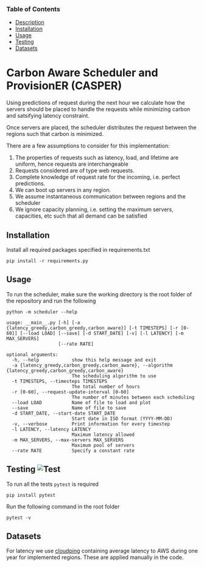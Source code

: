 ### Table of Contents  
- [Description](#Description)  
- [Installation](#Installation)
- [Usage](#Usage)  
- [Testing](#Testing)  
- [Datasets](#Datasets)  

<a name="Description"/>

# Carbon Aware Scheduler and ProvisionER (CASPER)

Using predictions of request during the next hour we calculate how the servers should be placed to handle
the requests while minimizing carbon and satsifying latency constraint.

Once servers are placed, the scheduler distributes the request between the regions such that carbon is minimized.

There are a few assumptions to consider for this implementation: 

1. The properties of requests such as latency, load, and lifetime are uniform, hence requests are interchangeable
2. Requests considered are of type web requests. 
3. Complete knowledge of request rate for the incoming, i.e. perfect predictions. 
4. We can boot up servers in any region. 
5. We assume instantaneous communication between regions and the scheduler
6. We ignore capacity planning, i.e. setting the maximum servers, capacities, etc such that all demand can be satisfied

<a name="Installation"/>

## Installation
Install all required packages specified in requirements.txt
```
pip install -r requirements.py
```
<a name="Usage"/>

## Usage
To run the scheduler, make sure the working directory is the root folder of the repository and run the following

```
python -m scheduler --help
```

```
usage: __main__.py [-h] [-a {latency_greedy,carbon_greedy,carbon_aware}] [-t TIMESTEPS] [-r [0-60]] [--load LOAD] [--save] [-d START_DATE] [-v] [-l LATENCY] [-m MAX_SERVERS]
                   [--rate RATE]

optional arguments:
  -h, --help            show this help message and exit
  -a {latency_greedy,carbon_greedy,carbon_aware}, --algorithm {latency_greedy,carbon_greedy,carbon_aware}
                        The scheduling algorithm to use
  -t TIMESTEPS, --timesteps TIMESTEPS
                        The total number of hours
  -r [0-60], --request-update-interval [0-60]
                        The number of minutes between each scheduling
  --load LOAD           Name of file to load and plot
  --save                Name of file to save
  -d START_DATE, --start-date START_DATE
                        Start date in ISO format (YYYY-MM-DD)
  -v, --verbose         Print information for every timestep
  -l LATENCY, --latency LATENCY
                        Maximum latency allowed
  -m MAX_SERVERS, --max-servers MAX_SERVERS
                        Maximum pool of servers
  --rate RATE           Specify a constant rate
```
<a name="Testing"/>

## Testing ![Test](https://github.com/Zonotora/umass/workflows/Test/badge.svg?branch=main&event=push)

To run all the tests `pytest` is required
```
pip install pytest
```

Run the following command in the root folder

```
pytest -v
```
<a name="Datasets"/>

## Datasets 

For latency we use [cloudping] containing average latency to AWS during one year for implemented regions. These are applied manually in the code. 

[cloudping]: https://www.cloudping.co/grid/latency/timeframe/1Y
